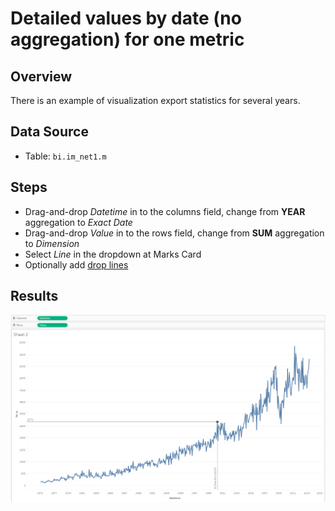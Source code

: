 # Detailed values by date (no aggregation) for one metric

## Overview

There is an example of visualization export statistics for several years.
 
## Data Source

* Table: `bi.im_net1.m`

## Steps

- Drag-and-drop _Datetime_ in to the columns field, change from **YEAR** aggregation to _Exact Date_ 
- Drag-and-drop _Value_ in to the rows field, change from **SUM** aggregation to _Dimension_
- Select _Line_ in the dropdown at Marks Card
- Optionally add [drop lines](comparision_of_two_metrics_at_one_bar_graph.md#drop-lines)

## Results

![](../images/detailed_values.png)
